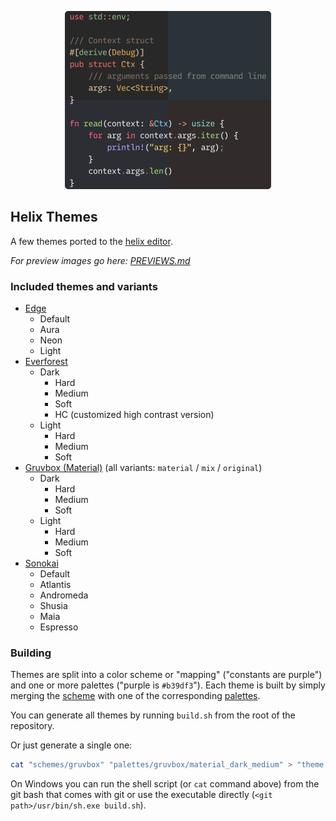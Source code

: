 <p align="center">
  <img src="header.png" alt="header" height="285"/>
</p>

## Helix Themes

A few themes ported to the [helix editor](https://github.com/helix-editor/helix).

*For preview images go here: [PREVIEWS.md](PREVIEWS.md)*

### Included themes and variants

- [Edge](https://github.com/sainnhe/edge)
  - Default
  - Aura
  - Neon
  - Light
- [Everforest](https://github.com/sainnhe/everforest)
  - Dark
    - Hard
    - Medium
    - Soft
    - HC (customized high contrast version)
  - Light
    - Hard
    - Medium
    - Soft
- [Gruvbox (Material)](https://github.com/sainnhe/gruvbox-material) (all variants: `material` / `mix` / `original`)
  - Dark
    - Hard
    - Medium
    - Soft
  - Light
    - Hard
    - Medium
    - Soft
- [Sonokai](https://github.com/sainnhe/sonokai)
  - Default
  - Atlantis
  - Andromeda
  - Shusia
  - Maia
  - Espresso

### Building

Themes are split into a color scheme or "mapping" ("constants are purple") and one or more palettes ("purple is `#b39df3`").
Each theme is built by simply merging the [scheme](schemes) with one of the corresponding [palettes](palettes).

You can generate all themes by running `build.sh` from the root of the repository.

Or just generate a single one:

```bash
cat "schemes/gruvbox" "palettes/gruvbox/material_dark_medium" > "theme.toml"
```

On Windows you can run the shell script (or `cat` command above) from the git bash that comes with git or use the executable directly (`<git path>/usr/bin/sh.exe build.sh`).
